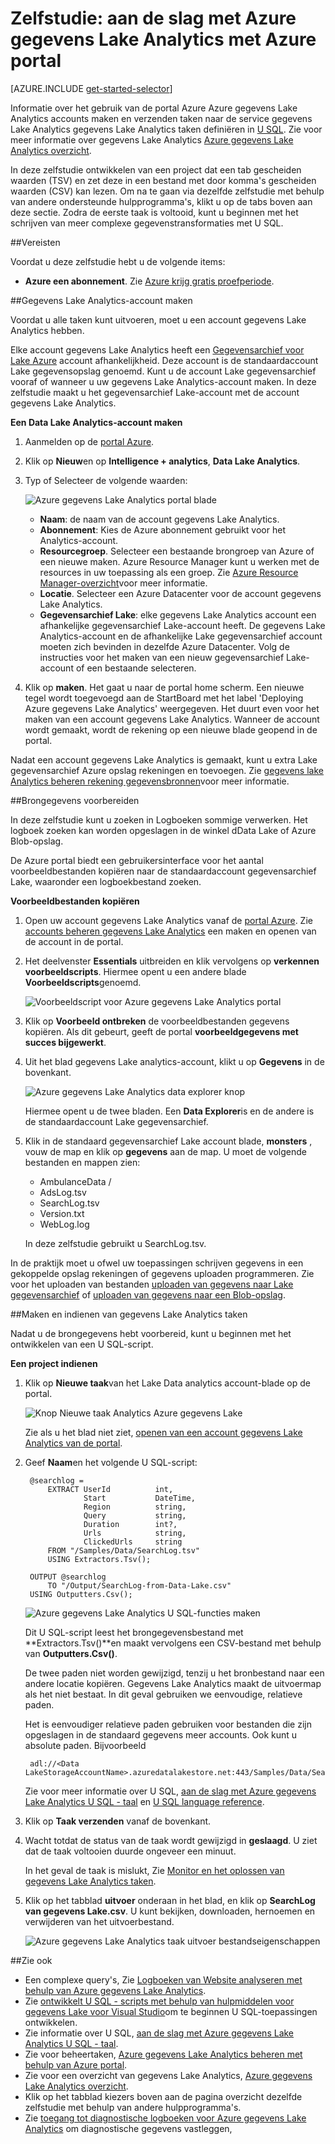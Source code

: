 <properties 
   pageTitle="Aan de slag met Azure gegevens Lake Analytics met Azure portal | Azure" 
   description="Informatie over het gebruik van de portal Azure een gegevens Lake Analytics-account maken, geen gegevens meer Analytics taak gebruikt U SQL maken en indienen van de taak. " 
   services="data-lake-analytics" 
   documentationCenter="" 
   authors="edmacauley" 
   manager="jhubbard" 
   editor="cgronlun"/>
 
<tags
   ms.service="data-lake-analytics"
   ms.devlang="na"
   ms.topic="hero-article"
   ms.tgt_pltfrm="na"
   ms.workload="big-data" 
   ms.date="10/06/2016"
   ms.author="edmaca"/>

# <a name="tutorial-get-started-with-azure-data-lake-analytics-using-azure-portal"></a>Zelfstudie: aan de slag met Azure gegevens Lake Analytics met Azure portal

[AZURE.INCLUDE [get-started-selector](../../includes/data-lake-analytics-selector-get-started.md)]

Informatie over het gebruik van de portal Azure Azure gegevens Lake Analytics accounts maken en verzenden taken naar de service gegevens Lake Analytics gegevens Lake Analytics taken definiëren in [U SQL](data-lake-analytics-u-sql-get-started.md). Zie voor meer informatie over gegevens Lake Analytics [Azure gegevens Lake Analytics overzicht](data-lake-analytics-overview.md).

In deze zelfstudie ontwikkelen van een project dat een tab gescheiden waarden (TSV) en zet deze in een bestand met door komma's gescheiden waarden (CSV) kan lezen. Om na te gaan via dezelfde zelfstudie met behulp van andere ondersteunde hulpprogramma's, klikt u op de tabs boven aan deze sectie. Zodra de eerste taak is voltooid, kunt u beginnen met het schrijven van meer complexe gegevenstransformaties met U SQL.

##<a name="prerequisites"></a>Vereisten

Voordat u deze zelfstudie hebt u de volgende items:

- **Azure een abonnement**. Zie [Azure krijg gratis proefperiode](https://azure.microsoft.com/pricing/free-trial/).

##<a name="create-data-lake-analytics-account"></a>Gegevens Lake Analytics-account maken

Voordat u alle taken kunt uitvoeren, moet u een account gegevens Lake Analytics hebben.

Elke account gegevens Lake Analytics heeft een [Gegevensarchief voor Lake Azure]() account afhankelijkheid.  Deze account is de standaardaccount Lake gegevensopslag genoemd.  Kunt u de account Lake gegevensarchief vooraf of wanneer u uw gegevens Lake Analytics-account maken. In deze zelfstudie maakt u het gegevensarchief Lake-account met de account gegevens Lake Analytics.

**Een Data Lake Analytics-account maken**

1. Aanmelden op de [portal Azure](https://portal.azure.com).
2. Klik op **Nieuw**en op **Intelligence + analytics**, **Data Lake Analytics**.
3. Typ of Selecteer de volgende waarden:

    ![Azure gegevens Lake Analytics portal blade](./media/data-lake-analytics-get-started-portal/data-lake-analytics-portal-create-adla.png)

    - **Naam**: de naam van de account gegevens Lake Analytics.
    - **Abonnement**: Kies de Azure abonnement gebruikt voor het Analytics-account.
    - **Resourcegroep**. Selecteer een bestaande brongroep van Azure of een nieuwe maken. Azure Resource Manager kunt u werken met de resources in uw toepassing als een groep. Zie [Azure Resource Manager-overzicht](resource-group-overview.md)voor meer informatie. 
    - **Locatie**. Selecteer een Azure Datacenter voor de account gegevens Lake Analytics. 
    - **Gegevensarchief Lake**: elke gegevens Lake Analytics account een afhankelijke gegevensarchief Lake-account heeft. De gegevens Lake Analytics-account en de afhankelijke Lake gegevensarchief account moeten zich bevinden in dezelfde Azure Datacenter. Volg de instructies voor het maken van een nieuw gegevensarchief Lake-account of een bestaande selecteren.

8. Klik op **maken**. Het gaat u naar de portal home scherm. Een nieuwe tegel wordt toegevoegd aan de StartBoard met het label 'Deploying Azure gegevens Lake Analytics' weergegeven. Het duurt even voor het maken van een account gegevens Lake Analytics. Wanneer de account wordt gemaakt, wordt de rekening op een nieuwe blade geopend in de portal.

Nadat een account gegevens Lake Analytics is gemaakt, kunt u extra Lake gegevensarchief Azure opslag rekeningen en toevoegen. Zie [gegevens lake Analytics beheren rekening gegevensbronnen](data-lake-analytics-manage-use-portal.md#manage-account-data-sources)voor meer informatie.

##<a name="prepare-source-data"></a>Brongegevens voorbereiden

In deze zelfstudie kunt u zoeken in Logboeken sommige verwerken.  Het logboek zoeken kan worden opgeslagen in de winkel dData Lake of Azure Blob-opslag. 

De Azure portal biedt een gebruikersinterface voor het aantal voorbeeldbestanden kopiëren naar de standaardaccount gegevensarchief Lake, waaronder een logboekbestand zoeken.

**Voorbeeldbestanden kopiëren**

1. Open uw account gegevens Lake Analytics vanaf de [portal Azure](https://portal.azure.com).  Zie [accounts beheren gegevens Lake Analytics](data-lake-analytics-get-started-portal.md#manage-accounts) een maken en openen van de account in de portal.
3. Het deelvenster **Essentials** uitbreiden en klik vervolgens op **verkennen voorbeeldscripts**. Hiermee opent u een andere blade **Voorbeeldscripts**genoemd.

    ![Voorbeeldscript voor Azure gegevens Lake Analytics portal](./media/data-lake-analytics-get-started-portal/data-lake-analytics-portal-sample-scripts.png)

4. Klik op **Voorbeeld ontbreken** de voorbeeldbestanden gegevens kopiëren. Als dit gebeurt, geeft de portal **voorbeeldgegevens met succes bijgewerkt**.
7. Uit het blad gegevens Lake analytics-account, klikt u op **Gegevens** in de bovenkant. 

    ![Azure gegevens Lake Analytics data explorer knop](./media/data-lake-analytics-get-started-portal/data-lake-analytics-data-explorer-button.png)

    Hiermee opent u de twee bladen. Een **Data Explorer**is en de andere is de standaardaccount Lake gegevensarchief.
8. Klik in de standaard gegevensarchief Lake account blade, **monsters** , vouw de map en klik op **gegevens** aan de map. U moet de volgende bestanden en mappen zien:

    - AmbulanceData /
    - AdsLog.tsv
    - SearchLog.tsv
    - Version.txt
    - WebLog.log
    
    In deze zelfstudie gebruikt u SearchLog.tsv.

In de praktijk moet u ofwel uw toepassingen schrijven gegevens in een gekoppelde opslag rekeningen of gegevens uploaden programmeren. Zie voor het uploaden van bestanden [uploaden van gegevens naar Lake gegevensarchief](data-lake-analytics-manage-use-portal.md#upload-data-to-adls) of [uploaden van gegevens naar een Blob-opslag](data-lake-analytics-manage-use-portal.md#upload-data-to-wasb).

##<a name="create-and-submit-data-lake-analytics-jobs"></a>Maken en indienen van gegevens Lake Analytics taken

Nadat u de brongegevens hebt voorbereid, kunt u beginnen met het ontwikkelen van een U SQL-script.  

**Een project indienen**

1. Klik op **Nieuwe taak**van het Lake Data analytics account-blade op de portal. 

    ![Knop Nieuwe taak Analytics Azure gegevens Lake](./media/data-lake-analytics-get-started-portal/data-lake-analytics-new-job-button.png)

    Zie als u het blad niet ziet, [openen van een account gegevens Lake Analytics van de portal](data-lake-analytics-manage-use-portal.md#access-adla-account).
2. Geef **Naam**en het volgende U SQL-script:

        @searchlog =
            EXTRACT UserId          int,
                    Start           DateTime,
                    Region          string,
                    Query           string,
                    Duration        int?,
                    Urls            string,
                    ClickedUrls     string
            FROM "/Samples/Data/SearchLog.tsv"
            USING Extractors.Tsv();
        
        OUTPUT @searchlog   
            TO "/Output/SearchLog-from-Data-Lake.csv"
        USING Outputters.Csv();

    ![Azure gegevens Lake Analytics U SQL-functies maken](./media/data-lake-analytics-get-started-portal/data-lake-analytics-new-job.png)

    Dit U SQL-script leest het brongegevensbestand met **Extractors.Tsv()**en maakt vervolgens een CSV-bestand met behulp van **Outputters.Csv()**. 
    
    De twee paden niet worden gewijzigd, tenzij u het bronbestand naar een andere locatie kopiëren.  Gegevens Lake Analytics maakt de uitvoermap als het niet bestaat.  In dit geval gebruiken we eenvoudige, relatieve paden.  
    
    Het is eenvoudiger relatieve paden gebruiken voor bestanden die zijn opgeslagen in de standaard gegevens meer accounts. Ook kunt u absolute paden.  Bijvoorbeeld 
    
        adl://<Data LakeStorageAccountName>.azuredatalakestore.net:443/Samples/Data/SearchLog.tsv
      

    Zie voor meer informatie over U SQL, [aan de slag met Azure gegevens Lake Analytics U SQL - taal](data-lake-analytics-u-sql-get-started.md) en [U SQL language reference](http://go.microsoft.com/fwlink/?LinkId=691348).
     
3. Klik op **Taak verzenden** vanaf de bovenkant.   
4. Wacht totdat de status van de taak wordt gewijzigd in **geslaagd**. U ziet dat de taak voltooien duurde ongeveer een minuut.
    
    In het geval de taak is mislukt, Zie [Monitor en het oplossen van gegevens Lake Analytics taken](data-lake-analytics-monitor-and-troubleshoot-jobs-tutorial.md).

5. Klik op het tabblad **uitvoer** onderaan in het blad, en klik op **SearchLog van gegevens Lake.csv**. U kunt bekijken, downloaden, hernoemen en verwijderen van het uitvoerbestand.

    ![Azure gegevens Lake Analytics taak uitvoer bestandseigenschappen](./media/data-lake-analytics-get-started-portal/data-lake-analytics-output-file-properties.png)


##<a name="see-also"></a>Zie ook

- Een complexe query's, Zie [Logboeken van Website analyseren met behulp van Azure gegevens Lake Analytics](data-lake-analytics-analyze-weblogs.md).
- Zie [ontwikkelt U SQL - scripts met behulp van hulpmiddelen voor gegevens Lake voor Visual Studio](data-lake-analytics-data-lake-tools-get-started.md)om te beginnen U SQL-toepassingen ontwikkelen.
- Zie informatie over U SQL, [aan de slag met Azure gegevens Lake Analytics U SQL - taal](data-lake-analytics-u-sql-get-started.md).
- Zie voor beheertaken, [Azure gegevens Lake Analytics beheren met behulp van Azure portal](data-lake-analytics-manage-use-portal.md).
- Zie voor een overzicht van gegevens Lake Analytics, [Azure gegevens Lake Analytics overzicht](data-lake-analytics-overview.md).
- Klik op het tabblad kiezers boven aan de pagina overzicht dezelfde zelfstudie met behulp van andere hulpprogramma's.
- Zie [toegang tot diagnostische logboeken voor Azure gegevens Lake Analytics](data-lake-analytics-diagnostic-logs.md) om diagnostische gegevens vastleggen,
